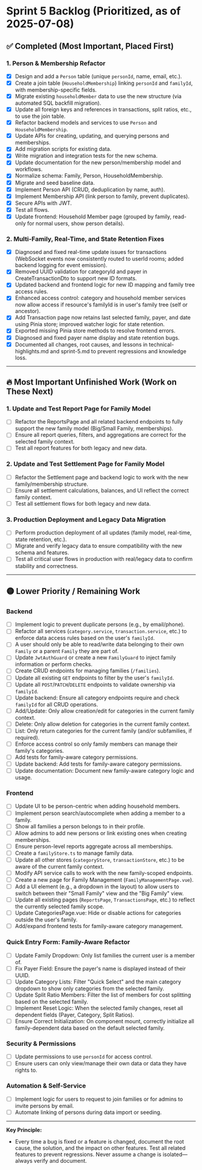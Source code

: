 # Sprint 5 Backlog (Prioritized, as of 2025-07-08)

## ✅ Completed (Most Important, Placed First)

### 1. Person & Membership Refactor
- [x] Design and add a `Person` table (unique `personId`, name, email, etc.).
- [x] Create a join table (`HouseholdMembership`) linking `personId` and `familyId`, with membership-specific fields.
- [x] Migrate existing `householdMember` data to use the new structure (via automated SQL backfill migration).
- [x] Update all foreign keys and references in transactions, split ratios, etc., to use the join table.
- [x] Refactor backend models and services to use `Person` and `HouseholdMembership`.
- [x] Update APIs for creating, updating, and querying persons and memberships.
- [x] Add migration scripts for existing data.
- [x] Write migration and integration tests for the new schema.
- [x] Update documentation for the new person/membership model and workflows.
- [x] Normalize schema: Family, Person, HouseholdMembership.
- [x] Migrate and seed baseline data.
- [x] Implement Person API (CRUD, deduplication by name, auth).
- [x] Implement Membership API (link person to family, prevent duplicates).
- [x] Secure APIs with JWT.
- [x] Test all flows.
- [x] Update frontend: Household Member page (grouped by family, read-only for normal users, show person details).

### 2. Multi-Family, Real-Time, and State Retention Fixes
- [x] Diagnosed and fixed real-time update issues for transactions (WebSocket events now consistently routed to userId rooms; added backend logging for event emission).
- [x] Removed UUID validation for categoryId and payer in CreateTransactionDto to support new ID formats.
- [x] Updated backend and frontend logic for new ID mapping and family tree access rules.
- [x] Enhanced access control: category and household member services now allow access if resource's familyId is in user's family tree (self or ancestor).
- [x] Add Transaction page now retains last selected family, payer, and date using Pinia store; improved watcher logic for state retention.
- [x] Exported missing Pinia store methods to resolve frontend errors.
- [x] Diagnosed and fixed payer name display and state retention bugs.
- [x] Documented all changes, root causes, and lessons in technical-highlights.md and sprint-5.md to prevent regressions and knowledge loss.

---

## 🔥 Most Important Unfinished Work (Work on These Next)

### 1. Update and Test Report Page for Family Model
- [ ] Refactor the ReportsPage and all related backend endpoints to fully support the new family model (Big/Small Family, memberships).
- [ ] Ensure all report queries, filters, and aggregations are correct for the selected family context.
- [ ] Test all report features for both legacy and new data.

### 2. Update and Test Settlement Page for Family Model
- [ ] Refactor the Settlement page and backend logic to work with the new family/membership structure.
- [ ] Ensure all settlement calculations, balances, and UI reflect the correct family context.
- [ ] Test all settlement flows for both legacy and new data.

### 3. Production Deployment and Legacy Data Migration
- [ ] Perform production deployment of all updates (family model, real-time, state retention, etc.).
- [ ] Migrate and verify legacy data to ensure compatibility with the new schema and features.
- [ ] Test all critical user flows in production with real/legacy data to confirm stability and correctness.

---

## 🟡 Lower Priority / Remaining Work

### Backend
- [ ] Implement logic to prevent duplicate persons (e.g., by email/phone).
- [ ] Refactor all services (`category.service`, `transaction.service`, etc.) to enforce data access rules based on the user's `familyId`.
- [ ] A user should only be able to read/write data belonging to their own `Family` or a parent `Family` they are part of.
- [ ] Update `JwtAuthGuard` or create a new `FamilyGuard` to inject family information or perform checks.
- [ ] Create CRUD endpoints for managing families (`/families`).
- [ ] Update all existing `GET` endpoints to filter by the user's `familyId`.
- [ ] Update all `POST`/`PATCH`/`DELETE` endpoints to validate ownership via `familyId`.
- [ ] Update backend: Ensure all category endpoints require and check `familyId` for all CRUD operations.
- [ ] Add/Update: Only allow creation/edit for categories in the current family context.
- [ ] Delete: Only allow deletion for categories in the current family context.
- [ ] List: Only return categories for the current family (and/or subfamilies, if required).
- [ ] Enforce access control so only family members can manage their family's categories.
- [ ] Add tests for family-aware category permissions.
- [ ] Update backend: Add tests for family-aware category permissions.
- [ ] Update documentation: Document new family-aware category logic and usage.

### Frontend
- [ ] Update UI to be person-centric when adding household members.
- [ ] Implement person search/autocomplete when adding a member to a family.
- [ ] Show all families a person belongs to in their profile.
- [ ] Allow admins to add new persons or link existing ones when creating memberships.
- [ ] Ensure person-level reports aggregate across all memberships.
- [ ] Create a `familyStore.ts` to manage family data.
- [ ] Update all other stores (`categoryStore`, `transactionStore`, etc.) to be aware of the current family context.
- [ ] Modify API service calls to work with the new family-scoped endpoints.
- [ ] Create a new page for Family Management (`FamilyManagementPage.vue`).
- [ ] Add a UI element (e.g., a dropdown in the layout) to allow users to switch between their "Small Family" view and the "Big Family" view.
- [ ] Update all existing pages (`ReportsPage`, `TransactionsPage`, etc.) to reflect the currently selected family scope.
- [ ] Update CategoriesPage.vue: Hide or disable actions for categories outside the user's family.
- [ ] Add/expand frontend tests for family-aware category management.

### Quick Entry Form: Family-Aware Refactor
- [ ] Update Family Dropdown: Only list families the current user is a member of.
- [ ] Fix Payer Field: Ensure the payer's name is displayed instead of their UUID.
- [ ] Update Category Lists: Filter "Quick Select" and the main category dropdown to show only categories from the selected family.
- [ ] Update Split Ratio Members: Filter the list of members for cost splitting based on the selected family.
- [ ] Implement Reset Logic: When the selected family changes, reset all dependent fields (Payer, Category, Split Ratios).
- [ ] Ensure Correct Initialization: On component mount, correctly initialize all family-dependent data based on the default selected family.

### Security & Permissions
- [ ] Update permissions to use `personId` for access control.
- [ ] Ensure users can only view/manage their own data or data they have rights to.

### Automation & Self-Service
- [ ] Implement logic for users to request to join families or for admins to invite persons by email.
- [ ] Automate linking of persons during data import or seeding.

---

**Key Principle:**
- Every time a bug is fixed or a feature is changed, document the root cause, the solution, and the impact on other features. Test all related features to prevent regressions. Never assume a change is isolated—always verify and document.